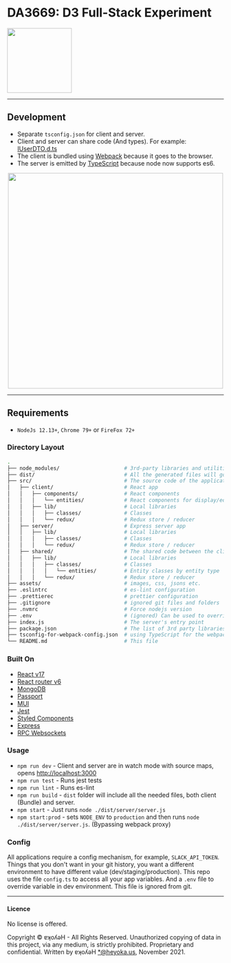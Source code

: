 # DA3669: D3 Full-Stack Experiment

<img src="https://github.com/WAKlNYAN/da3669/raw/master/assets/d3.gif" width="150">

---

## Development

- Separate `tsconfig.json` for client and server.
- Client and server can share code (And types). For example: [IUserDTO.d.ts](https://github.com/gilamran/fullstack-typescript/blob/master/src/shared/IUserDTO.d.ts)
- The client is bundled using [Webpack](https://webpack.github.io/) because it goes to the browser.
- The server is emitted by [TypeScript](https://github.com/Microsoft/TypeScript) because node now supports es6.

<p align="center">
<img src="https://github.com/gilamran/fullstack-typescript/raw/master/assets/images/flow.png" width="500">
</p>

---

## Requirements

- `NodeJs 12.13+`, `Chrome 79+` or `FireFox 72+`

### Directory Layout

```bash
.
├── node_modules/                     # 3rd-party libraries and utilities
├── dist/                             # All the generated files will go here, and will run from this folder
├── src/                              # The source code of the application
│   ├── client/                       # React app
│   │   ├── components/               # React components
│   │   │   └── entities/             # React components for display/edit of entities
│   │   ├── lib/                      # Local libraries
│   │   │   ├── classes/              # Classes
│   │   │   └── redux/                # Redux store / reducer
│   ├── server/                       # Express server app
│   │   ├── lib/                      # Local libraries
│   │   │   ├── classes/              # Classes
│   │   │   └── redux/                # Redux store / reducer
│   ├── shared/                       # The shared code between the client and the server
│   │   ├── lib/                      # Local libraries
│   │   │   ├── classes/              # Classes
│   │   │   │   └── entities/         # Entity classes by entity type
│   │   │   └── redux/                # Redux store / reducer
├── assets/                           # images, css, jsons etc.
├── .eslintrc                         # es-lint configuration
├── .prettierec                       # prettier configuration
├── .gitignore                        # ignored git files and folders
├── .nvmrc                            # Force nodejs version
├── .env                              # (ignored) Can be used to override environment variables
├── index.js                          # The server's entry point
├── package.json                      # The list of 3rd party libraries and utilities
├── tsconfig-for-webpack-config.json  # using TypeScript for the webpack config file
└── README.md                         # This file
```

### Built On

- [React v17](https://facebook.github.io/react/)
- [React router v6](https://reactrouter.com/)
- [MongoDB](https://www.mongodb.com/)
- [Passport](https://www.passportjs.org/)
- [MUI](https://mui.com/)
- [Jest](https://jestjs.io/)
- [Styled Components](https://github.com/styled-components/styled-components)
- [Express](https://expressjs.com/)
- [RPC Websockets](https://www.npmjs.com/package/rpc-websockets)

### Usage

- `npm run dev` - Client and server are in watch mode with source maps, opens [http://localhost:3000](http://localhost:3000)
- `npm run test` - Runs jest tests
- `npm run lint` - Runs es-lint
- `npm run build` - `dist` folder will include all the needed files, both client (Bundle) and server.
- `npm start` - Just runs `node ./dist/server/server.js`
- `npm start:prod` - sets `NODE_ENV` to `production` and then runs `node ./dist/server/server.js`. (Bypassing webpack proxy)

### Config

All applications require a config mechanism, for example, `SLACK_API_TOKEN`. Things that you don't want in your git history, you want a different environment to have different value (dev/staging/production). This repo uses the file `config.ts` to access all your app variables. And a `.env` file to override variable in dev environment. This file is ignored from git.

---

#### Licence

No license is offered.

Copyright © ɐʞoʎǝH - All Rights Reserved.
Unauthorized copying of data in this project, via any medium, is strictly prohibited.
Proprietary and confidential.
Written by ɐʞoʎǝH <*@heyoka.us>, November 2021.
